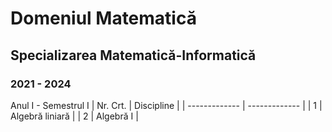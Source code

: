 # Domeniul Matematică
## Specializarea Matematică-Informatică
### 2021 - 2024
Anul I - Semestrul I
| Nr. Crt.  | Discipline |
| ------------- | ------------- |
| 1  | Algebră liniară  |
| 2  | Algebră I  |
